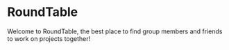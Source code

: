 # RoundTable

Welcome to RoundTable, the best place to find group members and friends to work on projects together!
